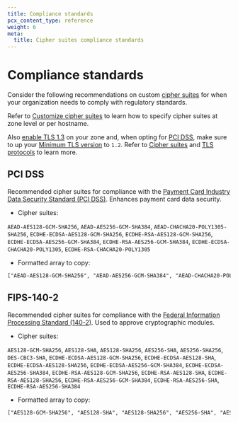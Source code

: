 ```yaml
---
title: Compliance standards
pcx_content_type: reference
weight: 6
meta:
  title: Cipher suites compliance standards
---
```


# Compliance standards

Consider the following recommendations on custom [cipher suites](/ssl/edge-certificates/additional-options/cipher-suites/) for when your organization needs to comply with regulatory standards.

Refer to [Customize cipher suites](/ssl/edge-certificates/additional-options/cipher-suites/customize-cipher-suites/) to learn how to specify cipher suites at zone level or per hostname.

Also [enable TLS 1.3](/ssl/edge-certificates/additional-options/tls-13/#enable-tls-13) on your zone and, when opting for [PCI DSS](#pci-dss), make sure to up your [Minimum TLS version](/ssl/edge-certificates/additional-options/minimum-tls/) to `1.2`. Refer to [Cipher suites](/ssl/edge-certificates/additional-options/cipher-suites/) and [TLS protocols](/ssl/reference/protocols/) to learn more.

## PCI DSS

Recommended cipher suites for compliance with the [Payment Card Industry Data Security Standard (PCI DSS)](https://www.pcisecuritystandards.org/standards/pci-dss/). Enhances payment card data security.

* Cipher suites:

`AEAD-AES128-GCM-SHA256`, `AEAD-AES256-GCM-SHA384`, `AEAD-CHACHA20-POLY1305-SHA256`, `ECDHE-ECDSA-AES128-GCM-SHA256`, `ECDHE-RSA-AES128-GCM-SHA256`, `ECDHE-ECDSA-AES256-GCM-SHA384`, `ECDHE-RSA-AES256-GCM-SHA384`, `ECDHE-ECDSA-CHACHA20-POLY1305`, `ECDHE-RSA-CHACHA20-POLY1305`

* Formatted array to copy:

```txt
["AEAD-AES128-GCM-SHA256", "AEAD-AES256-GCM-SHA384", "AEAD-CHACHA20-POLY1305-SHA256", "ECDHE-ECDSA-AES128-GCM-SHA256", "ECDHE-RSA-AES128-GCM-SHA256", "ECDHE-ECDSA-AES256-GCM-SHA384", "ECDHE-RSA-AES256-GCM-SHA384", "ECDHE-ECDSA-CHACHA20-POLY1305", "ECDHE-RSA-CHACHA20-POLY1305"]
```

## FIPS-140-2

Recommended cipher suites for compliance with the [Federal Information Processing Standard (140-2)](https://csrc.nist.gov/pubs/fips/140-2/upd2/final). Used to approve cryptographic modules.

* Cipher suites:

`AES128-GCM-SHA256`, `AES128-SHA`, `AES128-SHA256`, `AES256-SHA`, `AES256-SHA256`, `DES-CBC3-SHA`, `ECDHE-ECDSA-AES128-GCM-SHA256`, `ECDHE-ECDSA-AES128-SHA`, `ECDHE-ECDSA-AES128-SHA256`, `ECDHE-ECDSA-AES256-GCM-SHA384`, `ECDHE-ECDSA-AES256-SHA384`, `ECDHE-RSA-AES128-GCM-SHA256`, `ECDHE-RSA-AES128-SHA`, `ECDHE-RSA-AES128-SHA256`, `ECDHE-RSA-AES256-GCM-SHA384`, `ECDHE-RSA-AES256-SHA`, `ECDHE-RSA-AES256-SHA384`

* Formatted array to copy:

```txt
["AES128-GCM-SHA256", "AES128-SHA", "AES128-SHA256", "AES256-SHA", "AES256-SHA256", "DES-CBC3-SHA", "ECDHE-ECDSA-AES128-GCM-SHA256", "ECDHE-ECDSA-AES128-SHA", "ECDHE-ECDSA-AES128-SHA256", "ECDHE-ECDSA-AES256-GCM-SHA384", "ECDHE-ECDSA-AES256-SHA384", "ECDHE-RSA-AES128-GCM-SHA256", "ECDHE-RSA-AES128-SHA", "ECDHE-RSA-AES128-SHA256", "ECDHE-RSA-AES256-GCM-SHA384", "ECDHE-RSA-AES256-SHA", "ECDHE-RSA-AES256-SHA384"]
```